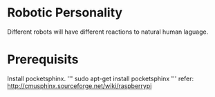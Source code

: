 # Robotic Personality
Different robots will have different reactions to natural human laguage.

# Prerequisits
Install pocketsphinx.
'''
sudo apt-get install pocketsphinx
''' 
refer: http://cmusphinx.sourceforge.net/wiki/raspberrypi



